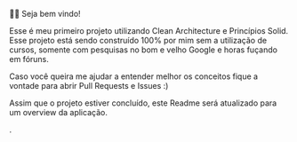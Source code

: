 🧙🏻 Seja bem vindo!

Esse é meu primeiro projeto utilizando Clean Architecture e Princípios Solid. Esse projeto está sendo construído 100% por mim sem a utilização de cursos, somente com pesquisas no bom e velho Google e horas fuçando em fóruns.

Caso você queira me ajudar a entender melhor os conceitos fique a vontade para abrir Pull Requests e Issues :)

Assim que o projeto estiver concluído, este Readme será atualizado para um overview da aplicação.

.
